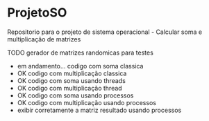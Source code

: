 # ProjetoSO
Repositorio para o projeto de sistema operacional - Calcular soma e multiplicação de matrizes


TODO
gerador de matrizes randomicas para testes
  - em andamento...
codigo com soma classica
  - OK
codigo com multiplicação classica
  - OK
codigo com soma usando threads
  - OK
codigo com multiplicação thread
  - OK
codigo com soma usando processos
  - OK
codigo com multiplicação usando processos
  - exibir corretamente a matriz resultado usando processos
